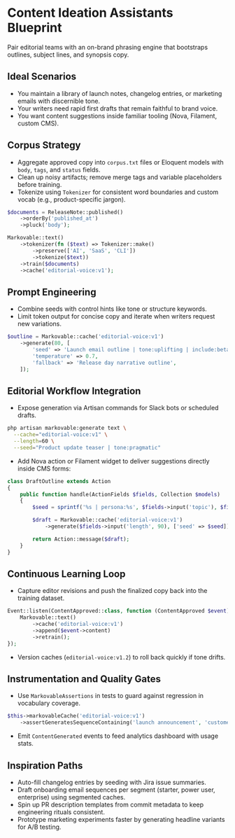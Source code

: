 # Content Ideation Assistants Blueprint

Pair editorial teams with an on-brand phrasing engine that bootstraps outlines, subject lines, and synopsis copy.

## Ideal Scenarios
- You maintain a library of launch notes, changelog entries, or marketing emails with discernible tone.
- Your writers need rapid first drafts that remain faithful to brand voice.
- You want content suggestions inside familiar tooling (Nova, Filament, custom CMS).

## Corpus Strategy
- Aggregate approved copy into `corpus.txt` files or Eloquent models with `body`, `tags`, and `status` fields.
- Clean up noisy artifacts; remove merge tags and variable placeholders before training.
- Tokenize using `Tokenizer` for consistent word boundaries and custom vocab (e.g., product-specific jargon).

```php
$documents = ReleaseNote::published()
    ->orderBy('published_at')
    ->pluck('body');

Markovable::text()
    ->tokenizer(fn ($text) => Tokenizer::make()
        ->preserve(['AI', 'SaaS', 'CLI'])
        ->tokenize($text))
    ->train($documents)
    ->cache('editorial-voice:v1');
```

## Prompt Engineering
- Combine seeds with control hints like tone or structure keywords.
- Limit token output for concise copy and iterate when writers request new variations.

```php
$outline = Markovable::cache('editorial-voice:v1')
    ->generate(80, [
        'seed' => 'Launch email outline | tone:uplifting | include:beta CTA',
        'temperature' => 0.7,
        'fallback' => 'Release day narrative outline',
    ]);
```

## Editorial Workflow Integration
- Expose generation via Artisan commands for Slack bots or scheduled drafts.

```bash
php artisan markovable:generate text \
  --cache="editorial-voice:v1" \
  --length=60 \
  --seed="Product update teaser | tone:pragmatic"
```

- Add Nova action or Filament widget to deliver suggestions directly inside CMS forms:

```php
class DraftOutline extends Action
{
    public function handle(ActionFields $fields, Collection $models)
    {
        $seed = sprintf('%s | persona:%s', $fields->input('topic'), $fields->input('persona'));

        $draft = Markovable::cache('editorial-voice:v1')
            ->generate($fields->input('length', 90), ['seed' => $seed]);

        return Action::message($draft);
    }
}
```

## Continuous Learning Loop
- Capture editor revisions and push the finalized copy back into the training dataset.

```php
Event::listen(ContentApproved::class, function (ContentApproved $event) {
    Markovable::text()
        ->cache('editorial-voice:v1')
        ->append($event->content)
        ->retrain();
});
```

- Version caches (`editorial-voice:v1.2`) to roll back quickly if tone drifts.

## Instrumentation and Quality Gates
- Use `MarkovableAssertions` in tests to guard against regression in vocabulary coverage.

```php
$this->markovableCache('editorial-voice:v1')
    ->assertGeneratesSequenceContaining('launch announcement', 'customer stories');
```

- Emit `ContentGenerated` events to feed analytics dashboard with usage stats.

## Inspiration Paths
- Auto-fill changelog entries by seeding with Jira issue summaries.
- Draft onboarding email sequences per segment (starter, power user, enterprise) using segmented caches.
- Spin up PR description templates from commit metadata to keep engineering rituals consistent.
- Prototype marketing experiments faster by generating headline variants for A/B testing.
